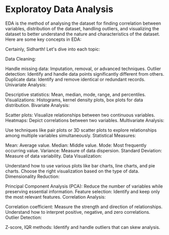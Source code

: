 # Exploratoy Data Analysis

EDA is the method of analysing the dataset for finding correlation between variables, distribution of the dataset, handling outliers, and visualizing the dataset to better understand the nature and characteristics of the dataset.
Here are some key concepts in EDA:

Certainly, Sidharth! Let's dive into each topic:

Data Cleaning:

Handle missing data: Imputation, removal, or advanced techniques.
Outlier detection: Identify and handle data points significantly different from others.
Duplicate data: Identify and remove identical or redundant records.
Univariate Analysis:

Descriptive statistics: Mean, median, mode, range, and percentiles.
Visualizations: Histograms, kernel density plots, box plots for data distribution.
Bivariate Analysis:

Scatter plots: Visualize relationships between two continuous variables.
Heatmaps: Depict correlations between two variables.
Multivariate Analysis:

Use techniques like pair plots or 3D scatter plots to explore relationships among multiple variables simultaneously.
Statistical Measures:

Mean: Average value.
Median: Middle value.
Mode: Most frequently occurring value.
Variance: Measure of data dispersion.
Standard Deviation: Measure of data variability.
Data Visualization:

Understand how to use various plots like bar charts, line charts, and pie charts.
Choose the right visualization based on the type of data.
Dimensionality Reduction:

Principal Component Analysis (PCA): Reduce the number of variables while preserving essential information.
Feature selection: Identify and keep only the most relevant features.
Correlation Analysis:

Correlation coefficient: Measure the strength and direction of relationships.
Understand how to interpret positive, negative, and zero correlations.
Outlier Detection:

Z-score, IQR methods: Identify and handle outliers that can skew analysis.
